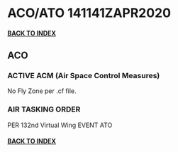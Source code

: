 # ACO/ATO 141141ZAPR2020

#### [BACK TO INDEX](https://daviddcs.github.io/nttr/) 

## ACO

### ACTIVE ACM (Air Space Control Measures)
No Fly Zone per .cf file.

### AIR TASKING ORDER  

PER 132nd Virtual Wing EVENT ATO



#### [BACK TO INDEX](https://daviddcs.github.io/nttr/) 